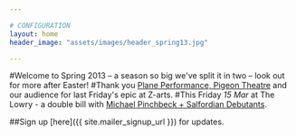 ```yaml
---

# CONFIGURATION
layout: home
header_image: "assets/images/header_spring13.jpg"

---
```


#Welcome to Spring 2013 – a season so big we've split it in two – look out for more after Easter!
#Thank you [Plane Performance, Pigeon Theatre](/current/2013-springsummer/pp/index.html) and our audience for last Friday's epic at Z-arts.
#This Friday *15 Mar* at The Lowry - a double bill with [Michael Pinchbeck + Salfordian Debutants](/current/2013-springsummer/index.html).

##Sign up [here]({{ site.mailer_signup_url }}) for updates.
